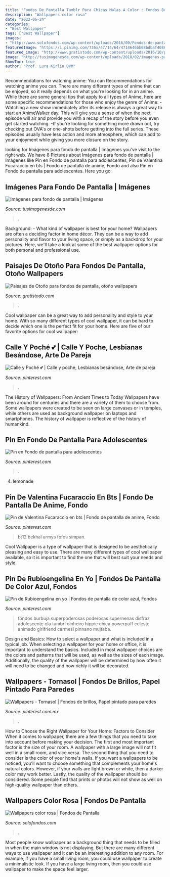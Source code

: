 ```yaml
---
title: "Fondos De Pantalla Tumblr Para Chicas Malas A Color : Fondos Burbuja Superpoderosas Poderosas Supernenas Disfraz Adolescente Ola Tumbrl Dinheiro Hippie Chica Powerpuff Celeste Animado Girlfriend Carmesí Pinnano Mujtaba"
description: "Wallpapers color rosa"
date: "2022-06-24"
categories:
- "Best Wallpaper"
tags: ["Best Wallpaper"]
images:
- "http://www.solofondos.com/wp-content/uploads/2016/09/Fondos-de-pantalla-rosa.jpg"
featuredImage: "https://i.pinimg.com/736x/47/14/64/4714646bb08bdbaf40862ee87920df0b.jpg"
featured_image: "http://www.gratistodo.com/wp-content/uploads/2016/10/paisajes-de-otoño-bonitos-fondos-hd.jpg"
image: "http://tusimagenesde.com/wp-content/uploads/2018/02/imagenes-para-fondo-de-pantalla-33.jpg"
ShowToc: true
author: "Prof. Lura Kirlin DVM"
---
```



Recommendations for watching anime: You can
Recommendations for watching anime you can. There are many different types of anime that can be enjoyed, so it really depends on what you're looking for in an anime. While there are some general tips that apply to all types of Anime, here are some specific recommendations for those who enjoy the genre of Anime: 
-Watching a new show immediately after its release is always a great way to start an AnimeWalker day. This will give you a sense of when the next episode will air and provide you with a recap of the story before you even get started watching. 
-If you're looking for something more drawn out, try checking out OVA's or one-shots before getting into the full series. These episodes usually have less action and more atmosphere, which can add to your enjoyment while giving you more closure on the story.

	

		
looking for Imágenes para fondo de pantalla | Imágenes you've visit to the right web. We have 8 Pictures about Imágenes para fondo de pantalla | Imágenes like Pin en Fondo de pantalla para adolescentes, Pin de Valentina Fucaraccio en bts | Fondo de pantalla de anime, Fondo and also Pin en Fondo de pantalla para adolescentes. Here you go:
		
    
## Imágenes Para Fondo De Pantalla | Imágenes

<img loading=lazy src="http://tusimagenesde.com/wp-content/uploads/2018/02/imagenes-para-fondo-de-pantalla-33.jpg" onerror="this.onerror=null;this.src='https://tse2.mm.bing.net/th?id=OIP.mCfVEySZ0F5xu3yBv6lQIgHaNI&amp;pid=15.1';" alt="Imágenes para fondo de pantalla | Imágenes">

_Source: tusimagenesde.com_

>. 

	

Background: - What kind of wallpaper is best for your home?
Wallpapers are often a deciding factor in home décor. They can be a way to add personality and flavor to your living space, or simply as a backdrop for your pictures. Here, we'll take a look at some of the best wallpaper options for both personal and professional use.

    
## Paisajes De Otoño Para Fondos De Pantalla, Otoño Wallpapers

<img loading=lazy src="http://www.gratistodo.com/wp-content/uploads/2016/10/paisajes-de-otoño-bonitos-fondos-hd.jpg" onerror="this.onerror=null;this.src='https://tse2.mm.bing.net/th?id=OIP.PwDV-ujhey32AwvjM7rLxAHaEo&amp;pid=15.1';" alt="Paisajes de Otoño para fondos de pantalla, otoño wallpapers">

_Source: gratistodo.com_

>. 

	

Cool wallpaper can be a great way to add personality and style to your home. With so many different types of cool wallpaper, it can be hard to decide which one is the perfect fit for your home. Here are five of our favorite options for cool wallpaper: 

    
## Calle Y Poché 💕 | Calle Y Poche, Lesbianas Besándose, Arte De Pareja

<img loading=lazy src="https://i.pinimg.com/736x/bd/89/95/bd89950e6f22a7e3d5cc086cb2c554e7.jpg" onerror="this.onerror=null;this.src='https://tse3.mm.bing.net/th?id=OIP.c4QxTUWs4hGcvH0KrehxCwHaJL&amp;pid=15.1';" alt="Calle y Poché 💕 | Calle y poche, Lesbianas besándose, Arte de pareja">

_Source: pinterest.com_

>. 

	

The History of Wallpapers: From Ancient Times to Today
Wallpapers have been around for centuries and there are a variety of them to choose from. Some wallpapers were created to be seen on large canvases or in temples, while others are used as background wallpaper on laptops and smartphones. The history of wallpaper is reflective of the history of humankind.

    
## Pin En Fondo De Pantalla Para Adolescentes

<img loading=lazy src="https://i.pinimg.com/736x/57/6c/56/576c56b209183532ff417dd3dc47084e.jpg" onerror="this.onerror=null;this.src='https://tse2.mm.bing.net/th?id=OIP.ZydkSaBgMgrXOrxmbgkv2wHaNK&amp;pid=15.1';" alt="Pin en Fondo de pantalla para adolescentes">

_Source: pinterest.com_

>. 

	

4. lemonade 

    
## Pin De Valentina Fucaraccio En Bts | Fondo De Pantalla De Anime, Fondo

<img loading=lazy src="https://i.pinimg.com/736x/98/b4/ed/98b4ed4b1eb65947f661668218c502f8.jpg" onerror="this.onerror=null;this.src='https://tse4.mm.bing.net/th?id=OIP.p3IHReVqWGSFB_mBxMXCpgHaMp&amp;pid=15.1';" alt="Pin de Valentina Fucaraccio en bts | Fondo de pantalla de anime, Fondo">

_Source: pinterest.com_

>bt12 bekhal armys fofos simpan. 

	

Cool Wallpaper is a type of wallpaper that is designed to be aesthetically pleasing and easy to use. There are many different types of cool wallpaper available, so it is important to find the one that will best suit your needs and style.

    
## Pin De Rubioengelina En Yo | Fondos De Pantalla De Color Azul, Fondos

<img loading=lazy src="https://i.pinimg.com/736x/3f/25/32/3f253223dce65765363915c2007a2e26.jpg" onerror="this.onerror=null;this.src='https://tse1.mm.bing.net/th?id=OIP.quia7NTfrWTcHwiX4E6IwwHaNK&amp;pid=15.1';" alt="Pin de Rubioengelina en yo | Fondos de pantalla de color azul, Fondos">

_Source: pinterest.com_

>fondos burbuja superpoderosas poderosas supernenas disfraz adolescente ola tumbrl dinheiro hippie chica powerpuff celeste animado girlfriend carmesí pinnano mujtaba. 

	

Design and Basics: How to select a wallpaper and what is included in a typical job.
When selecting a wallpaper for your home or office, it is important to understand the basics. Included in most wallpaper choices are the colors and patterns that will be used, as well as the sizes of each image. Additionally, the quality of the wallpaper will be determined by how often it will need to be changed and how richly it will be decorated.

    
## Wallpapers - Tornasol | Fondos De Brillos, Papel Pintado Para Paredes

<img loading=lazy src="https://i.pinimg.com/736x/47/14/64/4714646bb08bdbaf40862ee87920df0b.jpg" onerror="this.onerror=null;this.src='https://tse3.mm.bing.net/th?id=OIP.qECktMHBoAb6OPxSkIjJjAAAAA&amp;pid=15.1';" alt="Wallpapers - Tornasol | Fondos de brillos, Papel pintado para paredes">

_Source: pinterest.com.mx_

>. 

	

How to Choose the Right Wallpaper for Your Home: Factors to Consider
When it comes to wallpaper, there are a few things that you need to take into account before making your decision. The first and most important factor is the size of your room. A wallpaper with a large image will not fit well in a small room, and vice versa. 
The second thing that you need to consider is the color of your home's walls. If you want a wallpapers to be noticed, you'll want to choose something that complements your home's natural colors. However, if your walls are light brown or white, then a darker color may work better. 
Lastly, the quality of the wallpaper should be considered. Some people find that prints or photos will not show as well on high-quality wallpaper than others.

    
## Wallpapers Color Rosa | Fondos De Pantalla

<img loading=lazy src="http://www.solofondos.com/wp-content/uploads/2016/09/Fondos-de-pantalla-rosa.jpg" onerror="this.onerror=null;this.src='https://tse4.mm.bing.net/th?id=OIP.l0Zy8iy3ZoiHWRngKDKEPgHaL-&amp;pid=15.1';" alt="Wallpapers color rosa | Fondos de Pantalla">

_Source: solofondos.com_

>. 

	

Most people know wallpaper as a background thing that needs to be filled in when the main window is not displaying. But there are many different ways to use wallpaper and it can be an interesting addition to any room. For example, if you have a small living room, you could use wallpaper to create a minimalistic look. If you have a large living room, then you could use wallpaper to make the space feel larger.


